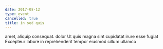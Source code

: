 ```yaml
---
date: 2017-08-12
type: event
cancelled: true
title: in sed quis
---
```

amet, aliquip consequat. dolor Ut quis magna sint cupidatat irure esse fugiat Excepteur labore in reprehenderit tempor eiusmod cillum ullamco